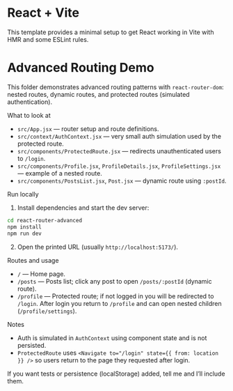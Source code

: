 # React + Vite

This template provides a minimal setup to get React working in Vite with HMR and some ESLint rules.


 # Advanced Routing Demo

This folder demonstrates advanced routing patterns with `react-router-dom`: nested routes, dynamic routes, and protected routes (simulated authentication).

What to look at
- `src/App.jsx` — router setup and route definitions.
- `src/context/AuthContext.jsx` — very small auth simulation used by the protected route.
- `src/components/ProtectedRoute.jsx` — redirects unauthenticated users to `/login`.
- `src/components/Profile.jsx`, `ProfileDetails.jsx`, `ProfileSettings.jsx` — example of a nested route.
- `src/components/PostsList.jsx`, `Post.jsx` — dynamic route using `:postId`.

Run locally
1. Install dependencies and start the dev server:

```bash
cd react-router-advanced
npm install
npm run dev
```

2. Open the printed URL (usually `http://localhost:5173/`).

Routes and usage
- `/` — Home page.
- `/posts` — Posts list; click any post to open `/posts/:postId` (dynamic route).
- `/profile` — Protected route; if not logged in you will be redirected to `/login`. After login you return to `/profile` and can open nested children (`/profile/settings`).

Notes
- Auth is simulated in `AuthContext` using component state and is not persisted.
- `ProtectedRoute` uses `<Navigate to="/login" state={{ from: location }} />` so users return to the page they requested after login.

If you want tests or persistence (localStorage) added, tell me and I’ll include them.
